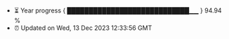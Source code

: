 - ⏳ Year progress { ████████████████████████████▁▁ } 94.94 %
- ⏰ Updated on Wed, 13 Dec 2023 12:33:56 GMT

